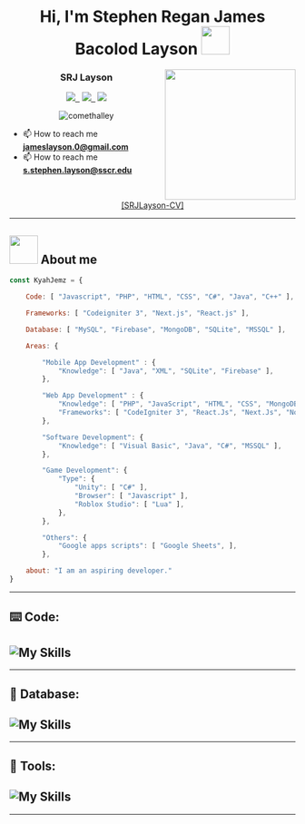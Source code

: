 
##
<h1 align="center"> Hi, I'm Stephen Regan James Bacolod Layson <img src="https://media.giphy.com/media/pr1dbVONbGeVvSiECh/giphy.gif" width="50"></h1>


<img align='right' src="https://media.giphy.com/media/jdPMeyv9rn0hZHh8n9/giphy.gif" width="230">
<h3 align="center" > SRJ Layson </h3>
<p align="center">
    <a href="https://www.facebook.com/kyahjemz/"><img src="https://img.shields.io/badge/Facebook-%231877F2.svg?style=flat-square&logo=Facebook&logoColor=white"></img>&nbsp&nbsp</a>
    <a href="https://www.linkedin.com/in/kyahjemz/"> <img src="https://img.shields.io/badge/linkedin-%230077B5.svg?style=flat-squar&logo=linkedin&logoColor=white"></img>&nbsp&nbsp</a>
    <a href="mailto:jameslayson.0@gmail.com"><img src="https://img.shields.io/badge/Gmail-D14836?style=flat-square&logo=gmail&logoColor=white"></img></a>
</p>

<p align="center"> <img src="https://komarev.com/ghpvc/?username=KyahJemz&label=Profile%20views&color=0e75b6&style=flat" alt="comethalley" /> </p>

- 📫  How to reach me **jameslayson.0@gmail.com**
- 📫  How to reach me **s.stephen.layson@sscr.edu**


<br>
<p align="center">
    <a href="https://github.com/KyahJemz/KyahJemz/blob/main/SRJLayson-CV.pdf">[SRJLayson-CV]</a>
</p>
  
---
## <img src="https://media.giphy.com/media/60WcGA7PcpqB53IxNf/giphy.gif" width="50"> About me

```javascript
const KyahJemz = {

	Code: [ "Javascript", "PHP", "HTML", "CSS", "C#", "Java", "C++" ],

	Frameworks: [ "Codeigniter 3", "Next.js", "React.js" ],

	Database: [ "MySQL", "Firebase", "MongoDB", "SQLite", "MSSQL" ],

	Areas: {

		"Mobile App Development" : {
			"Knowledge": [ "Java", "XML", "SQLite", "Firebase" ],
		},

		"Web App Development" : {
			"Knowledge": [ "PHP", "JavaScript", "HTML", "CSS", "MongoDB", "MySQL" ],
			"Frameworks": [ "CodeIgniter 3", "React.Js", "Next.Js", "Node.Js", "Laravel"]
		},

		"Software Development": {
			"Knowledge": [ "Visual Basic", "Java", "C#", "MSSQL" ],  
		},

		"Game Development": {
			"Type": {
				"Unity": [ "C#" ],
				"Browser": [ "Javascript" ],
				"Roblox Studio": [ "Lua" ],
			},  
		},

		"Others": {
			"Google apps scripts": [ "Google Sheets", ],
		},

	about: "I am an aspiring developer."
}

```

---
## ⌨️ Code:
![My Skills](https://skillicons.dev/icons?i=cs,cpp,css,html,java,js,lua,nextjs,php,react)
---
---
## 💾 Database:
![My Skills](https://skillicons.dev/icons?i=firebase,mongodb,mysql,sqlite)
---
---
## 🔧 Tools:
![My Skills](https://skillicons.dev/icons?i=figma,git,github,unity,visualstudio,vscode)
---
---
